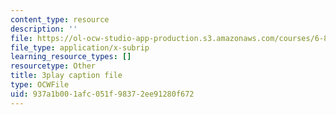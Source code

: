 ```yaml
---
content_type: resource
description: ''
file: https://ol-ocw-studio-app-production.s3.amazonaws.com/courses/6-890-algorithmic-lower-bounds-fun-with-hardness-proofs-fall-2014/937a1b001afc051f98372ee91280f672_ZaSMm2xvatw.srt
file_type: application/x-subrip
learning_resource_types: []
resourcetype: Other
title: 3play caption file
type: OCWFile
uid: 937a1b00-1afc-051f-9837-2ee91280f672
---
```

